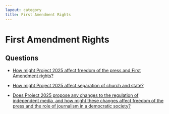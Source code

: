 ```yaml
---
layout: category
title: First Amendment Rights
---
```


# First Amendment Rights

## Questions

- [How might Project 2025 affect freedom of the press and First Amendment rights?](/questions/019-freedom-press-first-amendment-rights.html)
- [How might Project 2025 affect separation of church and state?](/questions/023-separation-church-state.html)

- [Does Project 2025 propose any changes to the regulation of independent media, and how might these changes affect freedom of the press and the role of journalism in a democratic society?](/questions/121-regulation-independent-media-freedom-press-journalism.html)
